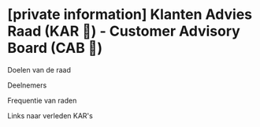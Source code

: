 # \[private information\] Klanten Advies Raad \(KAR 🚃\) - Customer Advisory Board \(CAB 🚕\)

Doelen van de raad

Deelnemers

Frequentie van raden

Links naar verleden KAR's

